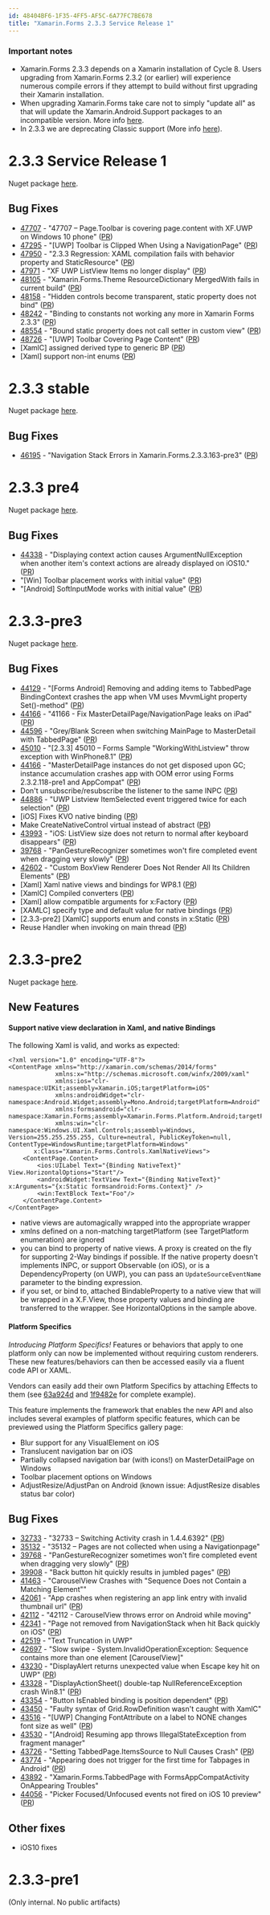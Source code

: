 ```yaml
---
id: 48404BF6-1F35-4FF5-AF5C-6A77FC7BE678
title: "Xamarin.Forms 2.3.3 Service Release 1"
---
```


### Important notes

* Xamarin.Forms 2.3.3 depends on a Xamarin installation of Cycle 8. Users upgrading from Xamarin.Forms 2.3.2 (or earlier) will experience numerous compile errors if they attempt to build without first upgrading their Xamarin installation.
* When upgrading Xamarin.Forms take care not to simply "update all" as that will update the Xamarin.Android.Support packages to an incompatible version. More info [here](https://developer.xamarin.com/guides/xamarin-forms/troubleshooting/).
* In 2.3.3 we are deprecating Classic support (More info [here](https://developer.xamarin.com/guides/cross-platform/macios/unified/)).

# 2.3.3 Service Release 1

Nuget package [here](https://www.nuget.org/packages/Xamarin.Forms/2.3.3.175).

## Bug Fixes
* [47707](https://bugzilla.xamarin.com/show_bug.cgi?id=47707) - "47707 – Page.Toolbar is covering page.content with XF.UWP on Windows 10 phone" ([PR](https://github.com/xamarin/Xamarin.Forms/pull/593))
* [47295](https://bugzilla.xamarin.com/show_bug.cgi?id=47295) - "[UWP] Toolbar is Clipped When Using a NavigationPage" ([PR](https://github.com/xamarin/Xamarin.Forms/pull/594))
* [47950](https://bugzilla.xamarin.com/show_bug.cgi?id=47950) - "2.3.3 Regression: XAML compilation fails with behavior property and StaticResource" ([PR](https://github.com/xamarin/Xamarin.Forms/pull/562))
* [47971](https://bugzilla.xamarin.com/show_bug.cgi?id=47971) - "XF UWP ListView Items no longer display" ([PR](https://github.com/xamarin/Xamarin.Forms/pull/572))
* [48105](https://bugzilla.xamarin.com/show_bug.cgi?id=48105) - "Xamarin.Forms.Theme ResourceDictionary MergedWith fails in current build" ([PR](https://github.com/xamarin/Xamarin.Forms/pull/583))
* [48158](https://bugzilla.xamarin.com/show_bug.cgi?id=48158) - "Hidden controls become transparent, static property does not bind" ([PR](https://github.com/xamarin/Xamarin.Forms/pull/570))
* [48242](https://bugzilla.xamarin.com/show_bug.cgi?id=48242) - "Binding to constants not working any more in Xamarin Forms 2.3.3" ([PR](https://github.com/xamarin/Xamarin.Forms/pull/580))
* [48554](https://bugzilla.xamarin.com/show_bug.cgi?id=48554) - "Bound static property does not call setter in custom view" ([PR](https://github.com/xamarin/Xamarin.Forms/pull/566))
* [48726](https://bugzilla.xamarin.com/show_bug.cgi?id=48726) - "[UWP] Toolbar Covering Page Content" ([PR](https://github.com/xamarin/Xamarin.Forms/pull/593))
* [XamlC] assigned derived type to generic BP ([PR](https://github.com/xamarin/Xamarin.Forms/pull/566))
* [Xaml] support non-int enums ([PR](https://github.com/xamarin/Xamarin.Forms/pull/575))

# 2.3.3 stable

Nuget package [here](https://www.nuget.org/packages/Xamarin.Forms/2.3.3.168).

## Bug Fixes

* [46195](https://bugzilla.xamarin.com/show_bug.cgi?id=46195) - "Navigation Stack Errors in Xamarin.Forms.2.3.3.163-pre3" ([PR](https://github.com/xamarin/Xamarin.Forms/pull/547))

# 2.3.3 pre4

Nuget package [here](https://www.nuget.org/packages/Xamarin.Forms/2.3.3.166-pre4).

## Bug Fixes
* [44338](https://bugzilla.xamarin.com/show_bug.cgi?id=44338) - "Displaying context action causes ArgumentNullException when another item's context actions are already displayed on iOS10." ([PR](https://github.com/xamarin/Xamarin.Forms/pull/442))
* "[Win] Toolbar placement works with initial value" ([PR](https://github.com/xamarin/Xamarin.Forms/pull/488))
* "[Android] SoftInputMode works with initial value" ([PR](https://github.com/xamarin/Xamarin.Forms/pull/465))

# 2.3.3-pre3

Nuget package [here](https://www.nuget.org/packages/Xamarin.Forms/2.3.3.163-pre3).

## Bug Fixes
* [44129](https://bugzilla.xamarin.com/show_bug.cgi?id=44129) - "[Forms Android] Removing and adding items to TabbedPage BindingContext crashes the app when VM uses MvvmLight property Set()-method" ([PR](https://github.com/xamarin/Xamarin.Forms/pull/453))
* [44166](https://bugzilla.xamarin.com/show_bug.cgi?id=44166) - "41166 - Fix MasterDetailPage/NavigationPage leaks on iPad" ([PR](https://github.com/xamarin/Xamarin.Forms/pull/426))
* [44596](https://bugzilla.xamarin.com/show_bug.cgi?id=44596) - "Grey/Blank Screen when switching MainPage to MasterDetail with TabbedPage" ([PR](https://github.com/xamarin/Xamarin.Forms/pull/421))
* [45010](https://bugzilla.xamarin.com/show_bug.cgi?id=45010) - "[2.3.3] 45010 – Forms Sample "WorkingWithListview" throw exception with WinPhone8.1" ([PR](https://github.com/xamarin/Xamarin.Forms/pull/416))
* [44166](https://bugzilla.xamarin.com/show_bug.cgi?id=44166) - "MasterDetailPage instances do not get disposed upon GC; instance accumulation crashes app with OOM error using Forms 2.3.2.118-pre1 and AppCompat" ([PR](https://github.com/xamarin/Xamarin.Forms/pull/412))
* Don't unsubscribe/resubscribe the listener to the same INPC ([PR](https://github.com/xamarin/Xamarin.Forms/pull/384))
* [44886](https://bugzilla.xamarin.com/show_bug.cgi?id=44886) - "UWP Listview ItemSelected event triggered twice for each selection" ([PR](https://github.com/xamarin/Xamarin.Forms/pull/402))
* [iOS] Fixes KVO native binding ([PR](https://github.com/xamarin/Xamarin.Forms/pull/403))
* Make CreateNativeControl virtual instead of abstract ([PR](https://github.com/xamarin/Xamarin.Forms/pull/406))
* [43993](https://bugzilla.xamarin.com/show_bug.cgi?id=43993) - "iOS: ListView size does not return to normal after keyboard disappears" ([PR](https://github.com/xamarin/Xamarin.Forms/pull/333
))
* [39768](https://bugzilla.xamarin.com/show_bug.cgi?id=39768) - "PanGestureRecognizer sometimes won't fire completed event when dragging very slowly" ([PR](https://github.com/xamarin/Xamarin.Forms/pull/389))
* [42602](https://bugzilla.xamarin.com/show_bug.cgi?id=42602) - "Custom BoxView Renderer Does Not Render All Its Children Elements" ([PR](https://github.com/xamarin/Xamarin.Forms/pull/322))
* [Xaml] Xaml native views and bindings for WP8.1 ([PR](https://github.com/xamarin/Xamarin.Forms/pull/363))
* [XamlC] Compiled converters ([PR](https://github.com/xamarin/Xamarin.Forms/pull/358))
* [Xaml] allow compatible arguments for x:Factory ([PR](https://github.com/xamarin/Xamarin.Forms/pull/382))
* [XAMLC] specify type and default value for native bindings ([PR](https://github.com/xamarin/Xamarin.Forms/pull/376))
* [2.3.3-pre2] [XamlC] supports enum and consts in x:Static ([PR](https://github.com/xamarin/Xamarin.Forms/pull/369))
* Reuse Handler when invoking on main thread ([PR](https://github.com/xamarin/Xamarin.Forms/pull/383))

# 2.3.3-pre2

Nuget package [here](https://www.nuget.org/packages/Xamarin.Forms/2.3.3.152-pre2).

## New Features

#### Support native view declaration in Xaml, and native Bindings

The following Xaml is valid, and works as expected:

```
<?xml version="1.0" encoding="UTF-8"?>
<ContentPage xmlns="http://xamarin.com/schemas/2014/forms"
			 xmlns:x="http://schemas.microsoft.com/winfx/2009/xaml"
			 xmlns:ios="clr-namespace:UIKit;assembly=Xamarin.iOS;targetPlatform=iOS"
			 xmlns:androidWidget="clr-namespace:Android.Widget;assembly=Mono.Android;targetPlatform=Android"
			 xmlns:formsandroid="clr-namespace:Xamarin.Forms;assembly=Xamarin.Forms.Platform.Android;targetPlatform=Android"
			 xmlns:win="clr-namespace:Windows.UI.Xaml.Controls;assembly=Windows, Version=255.255.255.255, Culture=neutral, PublicKeyToken=null, ContentType=WindowsRuntime;targetPlatform=Windows"
       x:Class="Xamarin.Forms.Controls.XamlNativeViews">
	<ContentPage.Content>
		<ios:UILabel Text="{Binding NativeText}" View.HorizontalOptions="Start"/>
		<androidWidget:TextView Text="{Binding NativeText}" x:Arguments="{x:Static formsandroid:Forms.Context}" />
		<win:TextBlock Text="Foo"/>
	</ContentPage.Content>
</ContentPage>
```

- native views are automagically wrapped into the appropriate wrapper
- xmlns  defined on a non-matching targetPlatform (see TargetPlatform enumeration) are ignored
- you can bind to property of native views. A proxy is created on the fly for supporting 2-Way bindings if possible. If the native property doesn't implements INPC, or support Observable (on iOS), or is a DependencyProperty (on UWP), you can pass an `UpdateSourceEventName` parameter to the binding expression.
- if you set, or bind to, attached BindableProperty to a native view that will be wrapped in a X.F.View, those property values and binding are transferred to the wrapper. See HorizontalOptions in the sample above.


#### Platform Specifics
*Introducing Platform Specifics!* Features or behaviors that apply to one platform only can now be implemented without requiring custom renderers. These new features/behaviors can then be accessed easily via a fluent code API or XAML.

Vendors can easily add their own Platform Specifics by attaching Effects to them (see [63a924d](https://github.com/xamarin/Xamarin.Forms/commit/63a924d) and [1f9482e](https://github.com/xamarin/Xamarin.Forms/commit/1f9482e4b5969f19fcde5c691443fcccc848c54e) for complete example).

This feature implements the framework that enables the new API and also includes several examples of platform specific features, which can be previewed using the Platform Specifics gallery page:

* Blur support for any VisualElement on iOS
* Translucent navigation bar on iOS
* Partially collapsed navigation bar (with icons!) on MasterDetailPage on Windows
* Toolbar placement options on Windows
* AdjustResize/AdjustPan on Android (known issue: AdjustResize disables status bar color)

## Bug Fixes
* [32733](https://bugzilla.xamarin.com/show_bug.cgi?id=32733) - "32733 – Switching Activity crash in 1.4.4.6392" ([PR](https://github.com/xamarin/Xamarin.Forms/pull/286))
* [35132](https://bugzilla.xamarin.com/show_bug.cgi?id=35132) - "35132 – Pages are not collected when using a Navigationpage"
* [39768](https://bugzilla.xamarin.com/show_bug.cgi?id=39768) - "PanGestureRecognizer sometimes won't fire completed event when dragging very slowly" ([PR](https://github.com/xamarin/Xamarin.Forms/pull/313))
* [39908](https://bugzilla.xamarin.com/show_bug.cgi?id=39908) - "Back button hit quickly results in jumbled pages" ([PR](https://github.com/xamarin/Xamarin.Forms/pull/291))
* [41463](https://bugzilla.xamarin.com/show_bug.cgi?id=41463) - "CarouselView Crashes with "Sequence Does not Contain a Matching Element""
* [42061](https://bugzilla.xamarin.com/show_bug.cgi?id=42061) - "App crashes when registering an app link entry with invalid thumbnail url" ([PR](https://github.com/xamarin/Xamarin.Forms/pull/299))
* [42112](https://bugzilla.xamarin.com/show_bug.cgi?id=42112) - "42112 - CarouselView throws error on Android while moving"
* [42341](https://bugzilla.xamarin.com/show_bug.cgi?id=42341) - "Page not removed from NavigationStack when hit Back quickly on iOS" ([PR](https://github.com/xamarin/Xamarin.Forms/pull/291))
* [42519](https://bugzilla.xamarin.com/show_bug.cgi?id=42519) - "Text Truncation in UWP"
* [42697](https://bugzilla.xamarin.com/show_bug.cgi?id=42697) - "Slow swipe - System.InvalidOperationException: Sequence contains more than one element [CarouselView]"
* [43230](https://bugzilla.xamarin.com/show_bug.cgi?id=43230) - "DisplayAlert returns unexpected value when Escape key hit on UWP" ([PR](https://github.com/xamarin/Xamarin.Forms/pull/292))
* [43328](https://bugzilla.xamarin.com/show_bug.cgi?id=43328) - "DisplayActionSheet() double-tap NullReferenceException crash Win8.1" ([PR](https://github.com/xamarin/Xamarin.Forms/pull/305))
* [43354](https://bugzilla.xamarin.com/show_bug.cgi?id=43354) - "Button IsEnabled binding is position dependent" ([PR](https://github.com/xamarin/Xamarin.Forms/pull/308))
* [43450](https://bugzilla.xamarin.com/show_bug.cgi?id=43450) - "Faulty syntax of Grid.RowDefinition wasn't caught with XamlC"
* [43516](https://bugzilla.xamarin.com/show_bug.cgi?id=43516) - "[UWP] Changing FontAttribute on a label to NONE changes font size as well" ([PR](https://github.com/xamarin/Xamarin.Forms/pull/325))
* [43530](https://bugzilla.xamarin.com/show_bug.cgi?id=43530) - "[Android] Resuming app throws IllegalStateException from fragment manager"
* [43726](https://bugzilla.xamarin.com/show_bug.cgi?id=43726) - "Setting TabbedPage.ItemsSource to Null Causes Crash" ([PR](https://github.com/xamarin/Xamarin.Forms/pull/320))
* [43774](https://bugzilla.xamarin.com/show_bug.cgi?id=43774) - "Appearing does not trigger for the first time for Tabpages in Android" ([PR](https://github.com/xamarin/Xamarin.Forms/pull/328))
* [43892](https://bugzilla.xamarin.com/show_bug.cgi?id=43892) - "Xamarin.Forms.TabbedPage with FormsAppCompatActivity OnAppearing Troubles"
* [44056](https://bugzilla.xamarin.com/show_bug.cgi?id=44056) - "Picker Focused/Unfocused events not fired on iOS 10 preview" ([PR](https://github.com/xamarin/Xamarin.Forms/pull/339))

## Other fixes
* iOS10 fixes

# 2.3.3-pre1

(Only internal. No public artifacts)
